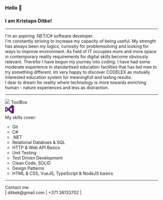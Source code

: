### Hello 🔅
### I am Kristaps Ditke!
<hr>
I'm an aspiring .NET/C# software developer.</br>
I'm constantly striving to increase my capacity of being useful. My strength has always been my logics, curiosity for problemsolving and looking for ways to improve environment. As field of IT occupies more and more space in contemporary reality requirements for digital skills become obviously relevant. Therefor I have begun my journey into coding. I have had some moderate experience in standartised education facilities that has led mee to try something different. Im very happy to discover CODELEX as mutually interested education system for meaningfull and lasting results.
</br>
I dear to dream for reality where technology is more towards enriching human - nature experiences and less as distraction.
<hr>
<span><img src="https://bestanimations.com/media/gears/1096359774gold-brass-gear-cogs-animated-5.gif" width="60px"> ToolBox</span></br>
<span><img src="https://raw.githubusercontent.com/devicons/devicon/7a4ca8aa871d6dca81691e018d31eed89cb70a76/icons/visualstudio/visualstudio-plain.svg" width="30px"></span></br>
 My skills cover:
<ul style="list-style-type:circle;">
  <li>Git</li>
  <li>C#</li>
  <li>.NET</li>
  <li>Relational Databses & SQL</li>
  <li>HTTP & Web API Basics</li>
  <li>Unit Testing</li>
  <li>Test Driven Development</li>
  <li>Clean Code, SOLID</li>
  <li>Design Patterns</li>
  <li>HTML & CSS, VueJS, TypeScript & NodeJS basics</li>
</ul>
<hr>
Contact me: </br>
| ditkek@gmail.com | +371 26133702 |
<!--
|[https://github.com/KristapsDitke/KristapsDitke/blob/main/SeekPng.com_twitter-bird-logo-png_502168.png](https://github.com/KristapsDitke/KristapsDitke/blob/main/SeekPng.com_twitter-bird-logo-png_502168.png)
**KristapsDitke/KristapsDitke** is a ✨ _special_ ✨ repository because its `README.md` (this file) appears on your GitHub profile.
Git


Relational Databses & SQL






Here are some ideas to get you started:

- 🔭 I’m currently working on ...
- 🌱 I’m currently learning C# and .NET
- 👯 I’m looking to collaborate on ...
- 🤔 I’m looking for help with ...
- 💬 Ask me about ...
- 📫Best way to reach me: on my e-mail ditkek@gmail.com
- 😄 Pronouns: ...
- ⚡ Fun fact: ...
-->
